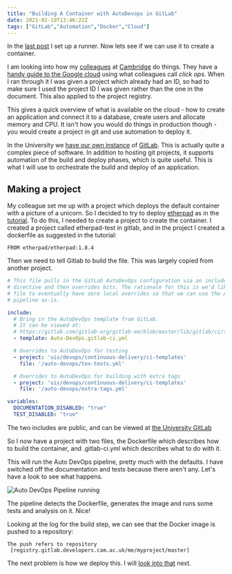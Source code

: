 ```yaml
---
title: "Building A Container with AutoDevops in GitLab"
date: 2021-02-19T13:46:22Z
tags: ["GitLab","Automation","Docker","Cloud"]
---
```


In the [last post](../gitlabrunnerforautodevops/) I set up a runner. Now lets see if we can use
it to create a container.

I am looking into how my
[colleagues](https://guidebook.devops.uis.cam.ac.uk/en/latest/) at
[Cambridge](https://www.cam.ac.uk/) do things. They have a [handy
guide to the Google cloud](https://techdesign.uis.cam.ac.uk/en/latest/guidance/hands-on-google-cloud/)
using what colleagues call _click ops_. When I ran through it I was given a project which already had an
ID, so had to make sure I used the project ID I was given rather than the one in the document. This
also applied to the project registry.

This gives a quick overview of what is available on the cloud - how to create an application and connect
it to a database, create users and allocate memory and CPU. It isn't how you would do things
in production though - you would create a project in git and use automation to deploy it.

In the University we [have our own instance](https://gitlab.developers.cam.ac.uk/explore) of [GitLab](https://gitlab.com/explore/).
This is actually quite a complex piece of software. In addition to hosting
git projects, it supports automation of the build and deploy phases, which
is quite useful. This is what I will use to orchestrate the
build and deploy of an application.

## Making a project

My colleague set me up with a project which deploys the default container with a picture of a unicorn.
So I decided to try to deploy [etherpad](https://etherpad.org/) as in the
[tutorial](https://techdesign.uis.cam.ac.uk/en/latest/guidance/hands-on-google-cloud/#deploy-a-custom-etherpad-image). To do this, I needed to create a project to
create the container. I created a project called etherpad-test in gitlab, and in the project I created
a dockerfile as suggested in the tutorial:

```docker
FROM etherpad/etherpad:1.8.4
```

Then we need to tell Gitlab to build the file. This was largely copied from another project.

```yaml
# This file pulls in the GitLab AutoDevOps configuration via an include
# directive and then overrides bits. The rationale for this is we'd like this
# file to eventually have zero local overrides so that we can use the AutoDevOps
# pipeline as-is.

include:
  # Bring in the AutoDevOps template from GitLab.
  # It can be viewed at:
  # https://gitlab.com/gitlab-org/gitlab-ee/blob/master/lib/gitlab/ci/templates/Auto-DevOps.gitlab-ci.yml
  - template: Auto-DevOps.gitlab-ci.yml

  # Overrides to AutoDevOps for testing
  - project: 'uis/devops/continuous-delivery/ci-templates'
    file: '/auto-devops/tox-tests.yml'

  # Overrides to AutoDevOps for building with extra tags
  - project: 'uis/devops/continuous-delivery/ci-templates'
    file: '/auto-devops/extra-tags.yml'

variables:
  DOCUMENTATION_DISABLED: "true"
  TEST_DISABLED: "true"
```

The two includes are public, and can be viewed at 
[the University GitLab](https://gitlab.developers.cam.ac.uk/uis/devops/continuous-delivery/ci-templates/-/tree/master/auto-devops)

So I now have a project with two files, the Dockerfile which describes how
to build the container, and .gitlab-ci.yml which describes what to do
with it.

This will run the Auto DevOps pipeline, pretty much with the defaults. 
I have switched off the documentation and tests because there aren't any. Let's have a look to see what happens.

![Auto DevOps Pipeline running](../../images/GitLab/AutoDevOpsPipeline.png)

The pipeline detects the Dockerfile, generates the image and runs some
tests and analysis on it. Nice!

Looking at the log for the build step, we can see that the Docker image
is pushed to a repository:

```console
The push refers to repository
 [registry.gitlab.developers.cam.ac.uk/me/myproject/master]
```

The next problem is how we deploy this. I will [look into that](../deployingacontainertogooglecloud/) next.


